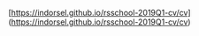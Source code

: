 [https://indorsel.github.io/rsschool-2019Q1-cv/cv] (https://indorsel.github.io/rsschool-2019Q1-cv/cv)
